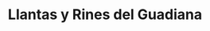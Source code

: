 ---
title: "Llantas y Rines del Guadiana"
url: /durango/llantas-y-rines-del-guadiana/
shop: Autowerkstatt
---